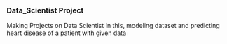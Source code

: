 ### Data_Scientist Project 
Making Projects on Data Scientist
In this, modeling dataset and predicting heart disease of a patient with given data
